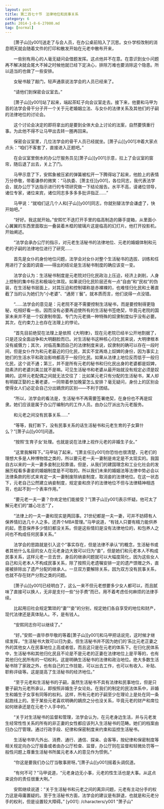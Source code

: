 ```yaml
---
layout: post
title: 第二百七十节　法律地位和民事关系
category: 6
path: 2014-1-8-6-27000.md
tag: [normal]
---
```


　　[萧子山][y001]送走了与会人员，在办公桌前陷入了沉思。女仆学校改制的消息明天就会随着文件的打印和散发开始在元老中散布开来，

　　一些别有用心的人毫无疑问会借题发挥。这点他并不在意。在意识到女仆问题再不解决就会尾大不掉之时候他就已经下定决心，排除万难也要消除这个隐患。所以适当的也做了一些安排。

　　女秘书敲了敲门，轻声通禀说法学会的人员已经来了。

　　“请他们到保密会议室去。”

　　[萧子山][y001]站了起来，端起茶缸子向会议室走去。接下来，他要和马甲为首的法学会骨干分子开一个关于元老婚姻立法、与女仆的法律关系及其他们的子嗣的法律地位的讨论会。

　　这个讨论会决定的即将拿出的是要到全体大会上讨论的法案，自然要慎重行事。为此他不得不让马甲出去转一圈再回来。

　　保密会议室里，几位法学会的骨干人员已经就坐。[萧子山][y001]冲着大家点点头：“咱们不客套了，直接进入正题吧。”

　　在会议室里倒水的办公厅服务员见[萧子山][y001]示意，拉上了会议室的窗帘，随后退了出去，关上了门。

　　马甲示意了下，安熙象被压紧的弹簧被松开一下腾得站了起来，他脸上的表情万分恭敬，带着谦恭的微笑：“马执委、[萧主任][y001]，各位同志，我代表法学会，就办公厅下达指示进行的专项研究做一下结论报告。水平不高，请诸位领导，诸位专家，诸位来宾，诸位同志多多多多批评指正……”

　　马甲说：“就咱们这几个人和[子山][y001]同志，你就别替法学会谦虚了，快开始吧。”

　　“好好。我这就开始。”安熙忙不迭打开手里的临高制造的藤手提箱，从里面小心翼翼的东西里面取出一叠装着木框的玻璃片这是临高的幻灯片。他打开投影机，开始阐述。

　　“法学会承办公厅的指示，对元老生活秘书的法律地位、元老的婚姻体制和元老的子嗣的法律地位进行了研究……

　　首先是女仆的身份地位问题，法学会对女仆对整个生活秘书的选拔、训练和任用进行了全面的调查——得出的结论是生活秘书制度的确应该变一变。

　　法学会认为：生活秘书制度是元老院对归化民政治上压迫，经济上剥削，人身上控制的集中标志和极端化体现。如果说归化民阶层还有一点“自由”和“民权”的伪装，在生活秘书层面上，对其压迫和控制堪称是赤裸裸的，也难怪归化民和土著直截了当的认为她们为“小老婆”、“通房丫鬟”。就本质而言，他们说得一点没错。

　　“……法学会的意见是：元老院不是不需要控制生活秘书，而是要控制得更隐秘，吃相好看一些。因而没有必要再迫使所有的生活秘书签绝契，毕竟元老院的国家未来并不是一个奴隶制帝国，专门为元老搞一种特殊的奴隶制度似乎没有必要。其次，在约束力上也存在法理上的悖论。

　　“首先目前绝契在法理上是依照《大明律》，现在元老院已经半公开地割据了，只是还没全面战争和大明翻脸而已。对生活秘书这种核心归化民来说，大明律根本没有威慑力；其次，对临高集团自己的法律制度来说，奴隶制的确可以存在一段时间，但是女仆作为和元老最近的归化民，其实不宜再烙上奴婢的身份，因为事实上她们的生活水平和政治影响都高于一般归化民。如果从法律上地位反而低于一般归化民，这个说不通；第三，并不是所有元老的秘书和归化民出身的老婆都是奴婢，勋素济的老婆刘美兰就不是嘛。可见生活秘书和老婆从最开始就没有规定必须是奴婢的。这样元老配偶之间就无法交往了：比如某元老只有分配的生活秘书，某人却有明媒正娶的土著老婆，一同带着参加晚宴怎么安排？毫无疑问，身份上的区别会使得女人们必定会自己分出嫡庶的区别——不利于团结。

　　“所以，法学会的看法是，生活秘书不再需要签署绝契，在身份也不再是奴隶。她们应该是属于办公厅编制内的工作人员。由办公厅派出为元老服务。

　　和元老之间没有民事关系……”

　　“等等，我打断下，没有民事关系的话生活秘书和元老生育的子女算什么？”[萧子山][y001]问道。

　　“按照‘生育子女’处理。也就是说在法律上视作元老的非婚生子女。”

　　“这里我解释下。”马甲站了起来，“[萧主任][y001]你恐怕也很清楚，元老们的理想大多是人种博物馆之类的，所以要元老一夫一妻制是肯定是不太现实的。我国自古以来的一夫一妻多妾制比较靠谱。但是，从我们的建国理念和工业化社会的发展历程看多妻妾的婚姻制度是不可取的。所以我们未来的婚姻法等法律中势必会以法律条款的形式来肯定一夫一妻制废除纳妾制度，取消妾的法律地位。在这一状态下，元老自己公然建立纳妾制度，规定妾和庶子的法律地位不但与法律精神相违背，也起不到一个表率作用。”

　　“要元老一夫一妻？你肯定他们能接受？”[萧子山][y001]表示怀疑。他可太了解元老们的“雄心壮志”了，

　　“法律上的一夫一妻和现实是两回事。21世纪都是一夫一妻，可并不妨碍有人保养情妇达几十人之多。还弄个MBA管理。”马甲说道，“有钱人只要有精力能供养的起，愿意保养多少情妇都没关系。但是这些情妇是没有法律地位的，和包养人之间也不构成任何民事关系。”

　　法学会的思路就是引入这个“事实存在，但是法律不承认”的概念，生活秘书或者其他什么名目的女人在元老身边大致可以归为“妾”，但是她们和元老本人不构成民事关系，这样元老一旦去世，身后的继承问题就可以大幅度简化，因为这些女人自己和元老本人不构成民事关系，除了按照元老遗嘱安排一定的遗产馈赠之外，直接被排除出了遗产分配的继承人。一旦双方要解除关系，因为双方没有民事关系，也就不存在财产分割之类的问题。

　　[萧子山][y001]已经明白了，这么一来不但元老想要多少女人都可以，而且腻味了直接可以换人，无非是支付一些“分手费”而已，用不着考虑任何麻烦的法律手续。

　　比起用旧社会规定繁琐的“妻”“妾”的分别，规定她们各自享受的地位和财产，现代法律还是真体贴人。不，是有钱人。

　　“安熙同志你可以继续了。”

　　“好。”安熙一直毕恭毕敬的等着[萧子山][y001]和马甲把话说完，这时候才继续发挥，“生活秘书大致可以归为妾。但生活秘书并不因为她们的‘系比元老正妻之外的其他女人在民事地位上高或者低，而且这只是在元老的体系下。在归化民体系中，生活秘书和其他归化民且不论是不是元老的正妻在法律地位上是平等的，也有其他归化民所有的一切权利。这是明确生活秘书的法律和政治地位。绝大多数生活秘书除了家政之外，也有自己的工作技能，可以出去工作，也可以有收入、补贴、职称评级等。这是提高了生活秘书的经济地位。”

　　“至于元老和生活秘书的子嗣，虽然生活秘书不具有法律和民事地位，但是只要子嗣为元老所承认，即按照非婚生子女论处。在我们的制定的民法体系中，非婚生和婚生子女享有同等的权利。这样，所有元老的子嗣至少在理论上是处在同一条起跑线上的。至于某些元老喜欢明确的嫡庶之分也没关系，毕竟元老的财产和席位如何继承还是在元老个人手中的。”

　　“关于对生活秘书的监督和管理，法学会认为，在元老身边生活，并与元老发生经常性性关系的所有的非正妻的女性都应该列入生活秘书的范畴。她们的档案由归办公厅管理。通过行政手段、纪律和保密制度来约束和监控生活秘书。

　　生活秘书举凡外出、消费、通行、通信、探亲、会客等，按纪律和保密制度等相关规定向办公厅报备或者由办公厅检查、监督，办公厅则在监督和轻微处罚等一般性问题上尊重生活秘书所属元老本人的意见作为惯例。”

　　“你这是要我们办公厅当敬事房呀。”[萧子山][y001]摇着头调侃道。

　　“有何不可？”马甲说道，“元老身边无小事，元老的性生活也是大事。从这点来说你的责任很重大咧。”

　　安熙继续说道：“关于生活秘书和元老之间的离异问题，元老有主动分手的权力这是毋庸置疑的。至于生活秘书方面，法学会的建议是有辞退，也就是和元老分手的权利，但是设置较大障碍。”
[y001]: /characters/y001 "萧子山"
